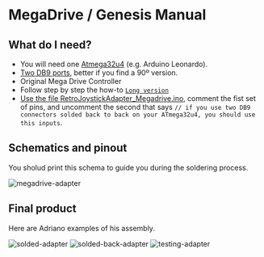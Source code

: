 # MegaDrive / Genesis Manual

## What do I need?
- You will need one [Atmega32u4](https://pt.aliexpress.com/item/New-Pro-Micro-ATmega32U4-5V-16MHz-Module-with-2-row-pin-header-For-Leonardo-best-quality/32273120508.html?spm=2114.13010608.0.0.Uv843y&detailNewVersion=&categoryId=400103) (e.g. Arduino Leonardo).
- [Two DB9 ports](https://pt.aliexpress.com/item/Type-DR9-90-degrees-bend-DR9-male-head-needle-serial-port-and-seat-DB9-RS232-9/32706812789.html?spm=2114.13010608.0.0.1YtDRt), better if you find a 90º version.
- Original Mega Drive Controller
- Follow step by step the how-to [`Long version`](https://github.com/mcgurk/Arduino-USB-HID-RetroJoystickAdapter)
- [Use the file RetroJoystickAdapter_Megadrive.ino](https://raw.githubusercontent.com/mcgurk/Arduino-USB-HID-RetroJoystickAdapter/master/RetroJoystickAdapter_Megadrive.ino), comment the fist set of pins, and uncomment the second that says `// if you use two DB9 connectors solded back to back on your ATmega32u4, you should use this inputs`.

## Schematics and pinout

You sholud print this schema to guide you during the soldering process.

![megadrive-adapter](https://raw.githubusercontent.com/mcgurk/Arduino-USB-HID-RetroJoystickAdapter/master/megadrive/pinout.jpg)



## Final product

Here are Adriano examples of his assembly.

![solded-adapter](https://raw.githubusercontent.com/mcgurk/Arduino-USB-HID-RetroJoystickAdapter/master/megadrive/atmega_solded.jpg)
![solded-back-adapter](https://raw.githubusercontent.com/mcgurk/Arduino-USB-HID-RetroJoystickAdapter/master/megadrive/atmega_solded_back.jpg)
![testing-adapter](https://raw.githubusercontent.com/mcgurk/Arduino-USB-HID-RetroJoystickAdapter/master/megadrive/atmega_testing.jpg)
